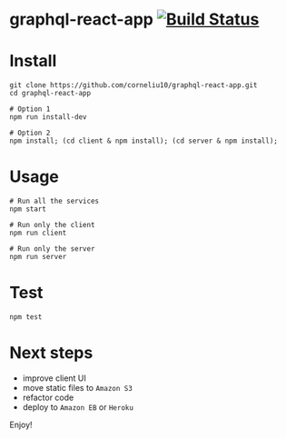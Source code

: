 # graphql-react-app [![Build Status](https://travis-ci.com/corneliu10/graphql-react-app.svg?branch=master)](https://travis-ci.com/corneliu10/graphql-react-app)

# Install
```
git clone https://github.com/corneliu10/graphql-react-app.git
cd graphql-react-app

# Option 1
npm run install-dev

# Option 2
npm install; (cd client & npm install); (cd server & npm install);
```

# Usage
```
# Run all the services
npm start

# Run only the client
npm run client

# Run only the server
npm run server
```

# Test
```
npm test
```

# Next steps

- improve client UI
- move static files to `Amazon S3`
- refactor code
- deploy to `Amazon EB` or `Heroku`

Enjoy!
